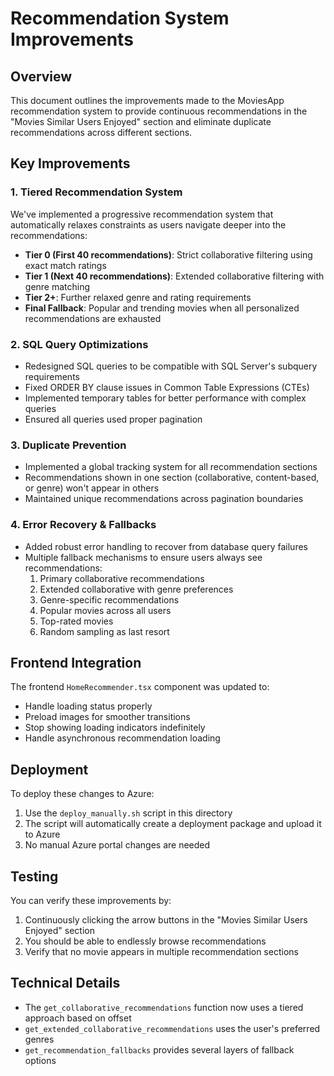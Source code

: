# Recommendation System Improvements

## Overview
This document outlines the improvements made to the MoviesApp recommendation system to provide continuous recommendations in the "Movies Similar Users Enjoyed" section and eliminate duplicate recommendations across different sections.

## Key Improvements

### 1. Tiered Recommendation System
We've implemented a progressive recommendation system that automatically relaxes constraints as users navigate deeper into the recommendations:

- **Tier 0 (First 40 recommendations)**: Strict collaborative filtering using exact match ratings
- **Tier 1 (Next 40 recommendations)**: Extended collaborative filtering with genre matching
- **Tier 2+**: Further relaxed genre and rating requirements
- **Final Fallback**: Popular and trending movies when all personalized recommendations are exhausted

### 2. SQL Query Optimizations
- Redesigned SQL queries to be compatible with SQL Server's subquery requirements
- Fixed ORDER BY clause issues in Common Table Expressions (CTEs)
- Implemented temporary tables for better performance with complex queries
- Ensured all queries used proper pagination

### 3. Duplicate Prevention
- Implemented a global tracking system for all recommendation sections
- Recommendations shown in one section (collaborative, content-based, or genre) won't appear in others
- Maintained unique recommendations across pagination boundaries

### 4. Error Recovery & Fallbacks
- Added robust error handling to recover from database query failures
- Multiple fallback mechanisms to ensure users always see recommendations:
  1. Primary collaborative recommendations
  2. Extended collaborative with genre preferences
  3. Genre-specific recommendations
  4. Popular movies across all users
  5. Top-rated movies
  6. Random sampling as last resort

## Frontend Integration
The frontend `HomeRecommender.tsx` component was updated to:
- Handle loading status properly
- Preload images for smoother transitions
- Stop showing loading indicators indefinitely
- Handle asynchronous recommendation loading

## Deployment
To deploy these changes to Azure:
1. Use the `deploy_manually.sh` script in this directory
2. The script will automatically create a deployment package and upload it to Azure
3. No manual Azure portal changes are needed

## Testing
You can verify these improvements by:
1. Continuously clicking the arrow buttons in the "Movies Similar Users Enjoyed" section
2. You should be able to endlessly browse recommendations
3. Verify that no movie appears in multiple recommendation sections

## Technical Details
- The `get_collaborative_recommendations` function now uses a tiered approach based on offset
- `get_extended_collaborative_recommendations` uses the user's preferred genres
- `get_recommendation_fallbacks` provides several layers of fallback options
